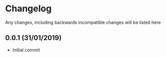 # Changelog

Any changes, including backwards incompatible changes will be listed here

## 0.0.1 (31/01/2019)
- Initial commit
